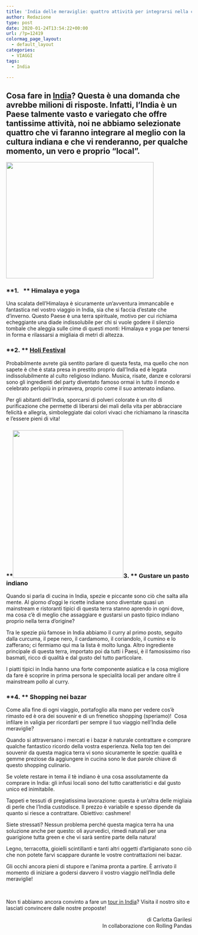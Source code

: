 ```yaml
---
title: 'India delle meraviglie: quattro attività per integrarsi nella cultura indiana'
author: Redazione
type: post
date: 2020-01-24T13:54:22+00:00
url: /?p=12419
colormag_page_layout:
  - default_layout
categories:
  - VIAGGI
tags:
  - India

---
```

## Cosa fare in [India][1]? Questa è una domanda che avrebbe milioni di risposte. Infatti, l’India è un Paese talmente vasto e variegato che offre tantissime attività, noi ne abbiamo selezionate quattro che vi faranno integrare al meglio con la cultura indiana e che vi renderanno, per qualche momento, un vero e proprio “local”.

<img decoding="async" loading="lazy" class="aligncenter wp-image-12420" src="https://progressonline.it/wp-content/uploads/2020/01/debashis-biswas-dyPFnxxUhYk-unsplash-1-300x236.jpg" alt="" width="400" height="315" /> 

### **1.   ** **Himalaya e yoga**

Una scalata dell’Himalaya è sicuramente un’avventura immancabile e fantastica nel vostro viaggio in India, sia che si faccia d’estate che d’inverno. Questo Paese è una terra spirituale, motivo per cui richiama echeggiante una diade indissolubile per chi si vuole godere il silenzio tombale che aleggia sulle cime di questi monti: Himalaya e yoga per tenersi in forma e rilassarsi a migliaia di metri di altezza.

### **2. ** [**Holi Festival**][2]

Probabilmente avrete già sentito parlare di questa festa, ma quello che non sapete è che è stata presa in prestito proprio dall’India ed è legata indissolubilmente al culto religioso indiano. Musica, risate, danze e colorarsi sono gli ingredienti del party diventato famoso ormai in tutto il mondo e celebrato perlopiù in primavera, proprio come il suo antenato indiano.

Per gli abitanti dell’India, sporcarsi di polveri colorate è un rito di purificazione che permette di liberarsi dei mali della vita per abbracciare felicità e allegria, simboleggiate dai colori vivaci che richiamano la rinascita e l’essere pieni di vita!

### **<img decoding="async" loading="lazy" class="alignleft wp-image-12422" src="https://progressonline.it/wp-content/uploads/2020/01/fred-nassar-eg76xnKZ3SI-unsplash-1-225x300.jpg" alt="" width="300" height="400" />3. ** **Gustare un pasto indiano**

Quando si parla di cucina in India, spezie e piccante sono ciò che salta alla mente. Al giorno d’oggi le ricette indiane sono diventate quasi un mainstream e ristoranti tipici di questa terra stanno aprendo in ogni dove, ma cosa c’è di meglio che assaggiare e gustarsi un pasto tipico indiano proprio nella terra d’origine?

Tra le spezie più famose in India abbiamo il curry al primo posto, seguito dalla curcuma, il pepe nero, il cardamomo, il coriandolo, il cumino e lo zafferano; ci fermiamo qui ma la lista è molto lunga. Altro ingrediente principale di questa terra, importato poi da tutti i Paesi, è il famosissimo riso basmati, ricco di qualità e dal gusto del tutto particolare.

I piatti tipici in India hanno una forte componente asiatica e la cosa migliore da fare è scoprire in prima persona le specialità locali per andare oltre il mainstream pollo al curry.

### **4. ** **Shopping nei bazar**

Come alla fine di ogni viaggio, portafoglio alla mano per vedere cos’è rimasto ed è ora dei souvenir e di un frenetico shopping (speriamo)!  Cosa infilare in valigia per ricordarti per sempre il tuo viaggio nell’India delle meraviglie?

Quando si attraversano i mercati e i bazar è naturale contrattare e comprare qualche fantastico ricordo della vostra esperienza. Nella top ten dei souvenir da questa magica terra vi sono sicuramente le spezie: qualità e gemme preziose da aggiungere in cucina sono le due parole chiave di questo shopping culinario.

Se volete restare in tema il tè indiano è una cosa assolutamente da comprare in India: gli infusi locali sono del tutto caratteristici e dal gusto unico ed inimitabile.

Tappeti e tessuti di pregiatissima lavorazione: questa è un’altra delle migliaia di perle che l’India custodisce. Il prezzo è variabile e spesso dipende da quanto si riesce a contrattare. Obiettivo: cashmere!

Siete stressati? Nessun problema perché questa magica terra ha una soluzione anche per questo: oli ayurvedici, rimedi naturali per una guarigione tutta green e che vi sarà sentire parte della natura!

Legno, terracotta, gioielli scintillanti e tanti altri oggetti d’artigianato sono ciò che non potete farvi scappare durante le vostre contrattazioni nei bazar.

Gli occhi ancora pieni di stupore e l’anima pronta a partire. È arrivato il momento di iniziare a godersi davvero il vostro viaggio nell’India delle meraviglie!

&nbsp;

Non ti abbiamo ancora convinto a fare un [tour in India][3]? Visita il nostro sito e lasciati convincere dalle nostre proposte!

<p style="text-align: right;">
  di Carlotta Garilesi<br /> In collaborazione con Rolling Pandas
</p>

&nbsp;

 [1]: https://it.wikipedia.org/wiki/India
 [2]: https://www.holifestival.org/
 [3]: https://www.rollingpandas.it/destinazione/india